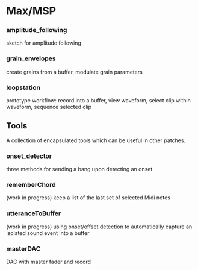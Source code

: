 # Max/MSP


### amplitude_following

sketch for amplitude following

### grain_envelopes

create grains from a buffer, modulate grain parameters

### loopstation

prototype workflow: record into a buffer, view waveform, select clip within waveform, sequence selected clip

## Tools

A collection of encapsulated tools which can be useful in other patches.

### onset_detector

three methods for sending a bang upon detecting an onset

### rememberChord

(work in progress) keep a list of the last set of selected Midi notes

### utteranceToBuffer

(work in progress) using onset/offset detection to automatically capture an isolated sound event into a buffer


### masterDAC

DAC with master fader and record